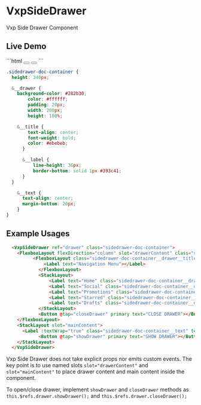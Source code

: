 # VxpSideDrawer

Vxp Side Drawer Component


## Live Demo

<DocExampleBox>
```html
  <VxpSideDrawer ref="drawer" class="sidedrawer-doc-container">
    <FlexboxLayout flexDirection="column" slot="drawerContent" class="sidedrawer-doc-container__drawer">
		  <FlexboxLayout class="sidedrawer-doc-container__drawer__title">
			  <Label text="Navigation Menu"></Label>
			</FlexboxLayout>
			<StackLayout>
				<Label text="Home" class="sidedrawer-doc-container__drawer__label"></Label>
				<Label text="Social" class="sidedrawer-doc-container__drawer__label"></Label>
				<Label text="Promotions" class="sidedrawer-doc-container__drawer__label"></Label>
				<Label text="Starred" class="sidedrawer-doc-container__drawer__label"></Label>
				<Label text="Drafts" class="sidedrawer-doc-container__drawer__label"></Label>
			</StackLayout>
			<Button @tap="closeDrawer" primary text="CLOSE DRAWER"></Button>
    </FlexboxLayout>
    <StackLayout slot="mainContent">
      <Label :textWrap="true" class="sidedrawer-doc-container__text" text="Main Content Area" />
			<Button @tap="showDrawer" primary text="SHOW DRAWER"></Button>
    </StackLayout>
  </VxpSideDrawer>
```

```scss
.sidedrawer-doc-container {
  height: 340px;

  &__drawer {
  	background-color: #282b30;
		color: #ffffff;
		padding: 20px;
		width: 200px;
		height: 100%;

  	&__title {
	  	text-align: center;
	  	font-weight: bold;
	  	color: #ebebeb;
	  }

	  &__label {
		  line-height: 36px;
		  border-bottom: solid 1px #393c41;
	  }
  }

	&__text {
	  text-align: center;
	  margin-bottom: 20px;
	}
}
```

<VxpSideDrawerDoc />
</DocExampleBox>

## Example Usages

```html
  <VxpSideDrawer ref="drawer" class="sidedrawer-doc-container">
    <FlexboxLayout flexDirection="column" slot="drawerContent" class="sidedrawer-doc-container__drawer">
		  <FlexboxLayout class="sidedrawer-doc-container__drawer__title">
			  <Label text="Navigation Menu"></Label>
			</FlexboxLayout>
			<StackLayout>
				<Label text="Home" class="sidedrawer-doc-container__drawer__label"></Label>
				<Label text="Social" class="sidedrawer-doc-container__drawer__label"></Label>
				<Label text="Promotions" class="sidedrawer-doc-container__drawer__label"></Label>
				<Label text="Starred" class="sidedrawer-doc-container__drawer__label"></Label>
				<Label text="Drafts" class="sidedrawer-doc-container__drawer__label"></Label>
			</StackLayout>
			<Button @tap="closeDrawer" primary text="CLOSE DRAWER"></Button>
    </FlexboxLayout>
    <StackLayout slot="mainContent">
      <Label :textWrap="true" class="sidedrawer-doc-container__text" text="Main Content Area" />
			<Button @tap="showDrawer" primary text="SHOW DRAWER"></Button>
    </StackLayout>
  </VxpSideDrawer>
```

Vxp Side Drawer does not take explicit props nor emits custom events. The key point is to use named slots `slot="drawerContent"` and `slot="mainContent"` to place drawer content and main content inside the component.

To open/close drawer, implement `showDrawer` and `closeDrawer` methods as `this.$refs.drawer.showDrawer();` and `this.$refs.drawer.closeDrawer();`